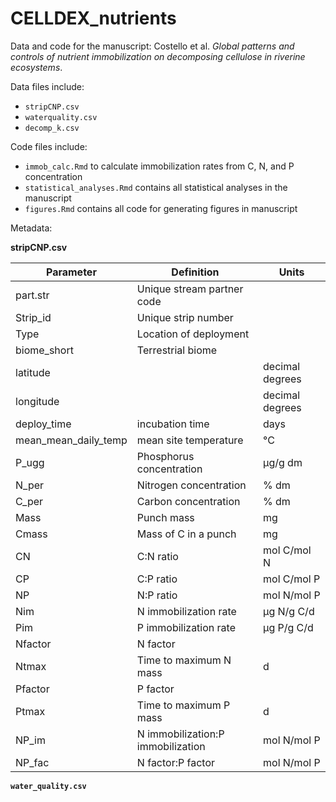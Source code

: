 # CELLDEX_nutrients
Data and code for the manuscript:
Costello et al. *Global patterns and controls of nutrient immobilization on decomposing cellulose in riverine ecosystems*.


Data files include:
  * `stripCNP.csv`
  * `waterquality.csv`
  * `decomp_k.csv`


Code files include:
  * `immob_calc.Rmd` to calculate immobilization rates from C, N, and P concentration
  * `statistical_analyses.Rmd` contains all statistical analyses in the manuscript
  * `figures.Rmd` contains all code for generating figures in manuscript

Metadata:

__stripCNP.csv__

|Parameter     |Definition   |Units  |
| ------------- |-----------| -----|
|part.str|Unique stream partner code||
|Strip_id|Unique strip number||
|Type|Location of deployment||
|biome_short|Terrestrial biome||
|latitude||decimal degrees|
|longitude||decimal degrees|
|deploy_time|incubation time|days|
|mean_mean_daily_temp|mean site temperature|°C|
|P_ugg|Phosphorus concentration| µg/g dm|
|N_per|Nitrogen concentration|% dm|
|C_per|Carbon concentration|% dm|
|Mass|Punch mass|mg|
|Cmass|Mass of C in a punch|mg|
|CN|C:N ratio|mol C/mol N|
|CP|C:P ratio|mol C/mol P|
|NP|N:P ratio|mol N/mol P|
|Nim|N immobilization rate|µg N/g C/d|
|Pim|P immobilization rate|µg P/g C/d|
|Nfactor|N factor| |
|Ntmax|Time to maximum N mass|d|
|Pfactor|P factor| |
|Ptmax|Time to maximum P mass|d|
|NP_im|N immobilization:P immobilization|mol N/mol P|
|NP_fac|N factor:P factor|mol N/mol P|

__`water_quality.csv`__
